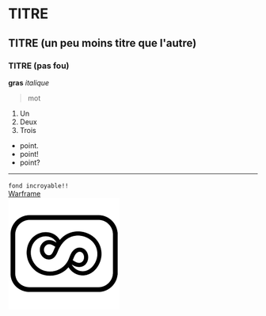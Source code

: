 # TITRE
## TITRE (un peu moins titre que l'autre)
### TITRE (pas fou)
**gras** 
*italique*
> mot
1. Un
2. Deux
3. Trois
- point.
- point!
- point?
---

``fond incroyable!!``  
[Warframe](https://warframe.com)  
![alt text](images.png)